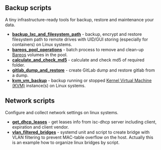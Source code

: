 ## Backup scripts

A tiny infrastructure-ready tools for backup, restore and maintenance your data.

- [**backup_lxc_and_filesystem_path**](backup/backup_lxc_and_filesystem_path/README.md) - backup, encrypt and
restore filesystem path to remote drives with UID/GUI storing (especially for containers) on Linux systems.
- [**bareos_pool_operations**](backup/bareos_pool_operations/README.md) - batch process to remove and clean-up
[Bareos](https://www.bareos.com/) volumes in the pool.
- [**calculate_and_check_md5**](backup/calculate_and_check_md5) - calculate and check md5 of required folder.
- [**gitlab_dump_and_restore**](backup/gitlab_dump_and_restore/README.md) - create GitLab dump and restore gitlab from 
a dump.
- [**kvm_vm_backup**](backup/kvm_vm_backup/README.md) - backup running or stopped
[Kernel Virtual Machine (KVM)](https://www.linux-kvm.org/page/Main_Page) instance(s) on Linux systems.

## Network scripts

Configure and collect network settings on linux systems.

- [**get_dhcp_leases**](network/get_dhcp_leases/README.md) - get leases info from isc-dhcp server including client, 
expiration and client vendor.
- [**vlan_filtered_bridges**](network/vlan_filtered_bridges/README.md) - systemd unit and script to create bridge with
VLAN filtering to prevent MAC-table overflow on the host. Actually this is an example how to organize linux bridges by
script.
